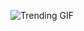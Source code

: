 ![Trending GIF](https://media4.giphy.com/media/v1.Y2lkPThiYjIxNzcybDk2MXJ0YTU5cG5sdWs5M3B1ZzV1cTVwYmx4ZjhzN2I2NnA1OTkxYyZlcD12MV9naWZzX3NlYXJjaCZjdD1n/fryY00CO4xCz4uJuDQ/giphy.gif)
